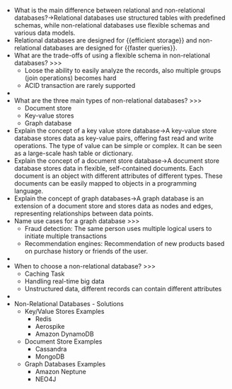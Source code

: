 - What is the main difference between relational and non-relational databases?→Relational databases use structured tables with predefined schemas, while non-relational databases use flexible schemas and various data models.
- Relational databases are designed for {{efficient storage}} and non-relational databases are designed for {{faster queries}}. 
- What are the trade-offs of using a flexible schema in non-relational databases? >>>
    - Loose the ability to easily analyze the records, also multiple groups (join operations) becomes hard
    - ACID transaction are rarely supported
- 
- What are the three main types of non-relational databases? >>>
    - Document store
    - Key-value stores
    - Graph database
- Explain the concept of a key value store database→A key-value store database stores data as key-value pairs, offering fast read and write operations. The type of value can be simple or complex. It can be seen as a large-scale hash table or dictionary.
- Explain the concept of a document store database→A document store database stores data in flexible, self-contained documents. Each document is an object with different attributes of different types. These documents can be easily mapped to objects in a programming language.
- Explain the concept of graph databases→A graph database is an extension of a document store and stores data as nodes and edges, representing relationships between data points.
- Name use cases for a graph database >>>
    - Fraud detection: The same person uses multiple logical users to initiate multiple transactions
    - Recommendation engines: Recommendation of new products based on purchase history or friends of the user.
- 
- When to choose a non-relational database? >>>
    - Caching Task
    - Handling real-time big data
    - Unstructured data, different records can contain different attributes
- 
- Non-Relational Databases - Solutions
    - Key/Value Stores Examples
        - Redis
        - Aerospike
        - Amazon DynamoDB
    - Document Store Examples
        - Cassandra
        - MongoDB
    - Graph Databases Examples
        - Amazon Neptune
        - NEO4J
